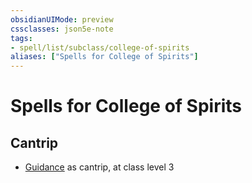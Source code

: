 ```yaml
---
obsidianUIMode: preview
cssclasses: json5e-note
tags:
- spell/list/subclass/college-of-spirits
aliases: ["Spells for College of Spirits"]
---
```

# Spells for College of Spirits

## Cantrip

- [Guidance](guidance "PHB") as cantrip, at class level 3